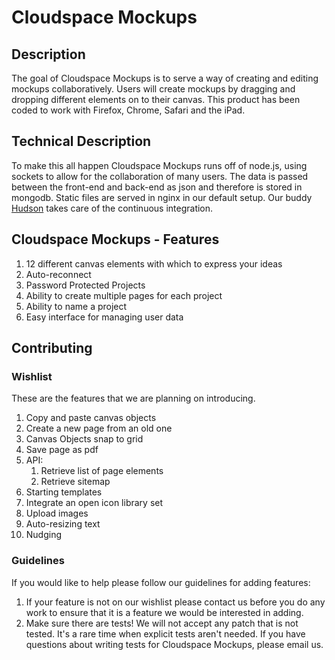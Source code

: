 # Cloudspace Mockups

## Description

The goal of Cloudspace Mockups is to serve a way of creating and editing mockups collaboratively. Users will create mockups by dragging and dropping different elements on to their canvas.  This product has been coded to work with Firefox, Chrome, Safari and the iPad.

## Technical Description

To make this all happen Cloudspace Mockups runs off of node.js, using sockets to allow for the collaboration of many users.  The data is passed between the front-end and back-end as json and therefore is stored in mongodb. Static files are served in nginx in our default setup. Our buddy [Hudson](http://hudson-ci.org/) takes care of the continuous integration.

## Cloudspace Mockups - Features

1. 12 different canvas elements with which to express your ideas
2. Auto-reconnect
3. Password Protected Projects
4. Ability to create multiple pages for each project
5. Ability to name a project
6. Easy interface for managing user data
  
## Contributing

### Wishlist

These are the features that we are planning on introducing.

1. Copy and paste canvas objects
1. Create a new page from an old one
1. Canvas Objects snap to grid
1. Save page as pdf
1. API:
	1. Retrieve list of page elements
	1. Retrieve sitemap
1. Starting templates
1. Integrate an open icon library set
1. Upload images
1. Auto-resizing text
1. Nudging

### Guidelines

If you would like to help please follow our guidelines for adding features:

1. If your feature is not on our wishlist please contact us before you do any work to ensure that it is a feature we would be interested in adding.
2. Make sure there are tests! We will not accept any patch that is not tested.
   It's a rare time when explicit tests aren't needed. If you have questions
   about writing tests for Cloudspace Mockups, please email us.

